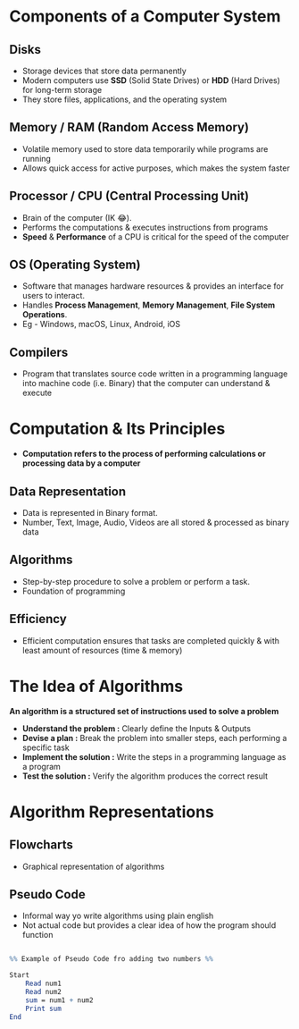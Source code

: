 
# Components of a Computer System

## Disks

- Storage devices that store data permanently
- Modern computers use **SSD** (Solid State Drives) or **HDD** (Hard Drives) for long-term storage
- They store files, applications, and the operating system

## Memory / RAM (Random Access Memory)

- Volatile memory used to store data temporarily while programs are running
- Allows quick access for active purposes, which makes the system faster

## Processor / CPU (Central Processing Unit)

- Brain of the computer (IK 😂).
- Performs the computations & executes instructions from programs
- **Speed** & **Performance** of a CPU is critical for the speed of the computer

## OS (Operating System)

- Software that manages hardware resources & provides an interface for users to interact.
- Handles **Process Management**, **Memory Management**, **File System Operations**.
- Eg - Windows, macOS, Linux, Android, iOS

## Compilers

- Program that translates source code written in a programming language into machine code (i.e. Binary) that the computer can understand & execute


# Computation & Its Principles

- **Computation refers to the process of performing calculations or processing data by a computer**

## Data Representation

- Data is represented in Binary format.
- Number, Text, Image, Audio, Videos are all stored & processed as binary data

## Algorithms

- Step-by-step procedure to solve a problem or perform a task.
- Foundation of programming

## Efficiency

- Efficient computation ensures that tasks are completed quickly & with least amount of resources (time & memory)

# The Idea of Algorithms

**An algorithm is a structured set of instructions used to solve a problem**

- **Understand the problem :** Clearly define the Inputs & Outputs
- **Devise a plan :** Break the problem into smaller steps, each performing a specific task
- **Implement the solution :** Write the steps in a programming language as a program
- **Test the solution :** Verify the algorithm produces the correct result

# Algorithm Representations

## Flowcharts

- Graphical representation of algorithms

## Pseudo Code

- Informal way yo write algorithms using plain english
- Not actual code but provides a clear idea of how the program should function

```mathematica

%% Example of Pseudo Code fro adding two numbers %%

Start
	Read num1
	Read num2
	sum = num1 + num2
	Print sum
End
```
